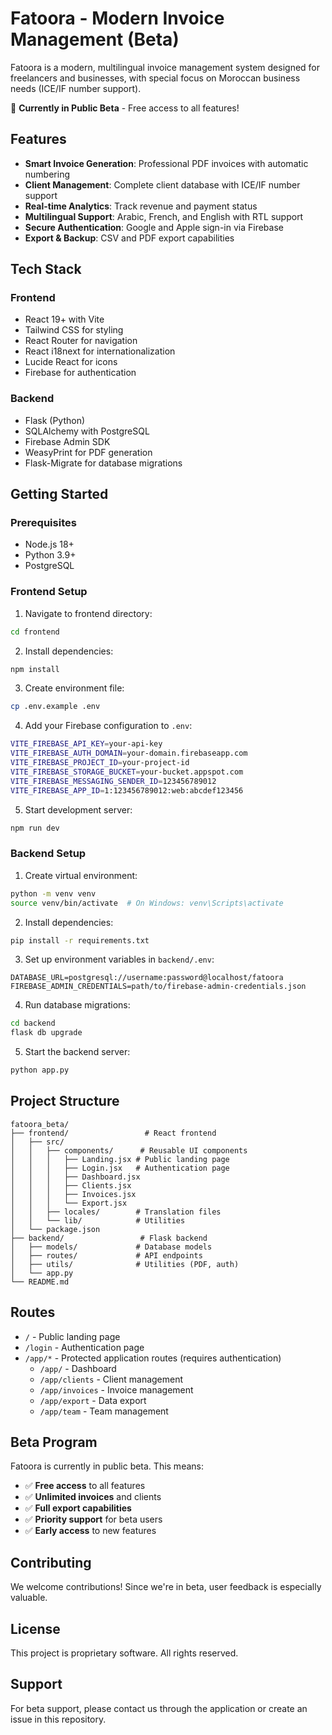 # Fatoora - Modern Invoice Management (Beta)

Fatoora is a modern, multilingual invoice management system designed for freelancers and businesses, with special focus on Moroccan business needs (ICE/IF number support).

🚀 **Currently in Public Beta** - Free access to all features!

## Features

- **Smart Invoice Generation**: Professional PDF invoices with automatic numbering
- **Client Management**: Complete client database with ICE/IF number support
- **Real-time Analytics**: Track revenue and payment status
- **Multilingual Support**: Arabic, French, and English with RTL support
- **Secure Authentication**: Google and Apple sign-in via Firebase
- **Export & Backup**: CSV and PDF export capabilities

## Tech Stack

### Frontend
- React 19+ with Vite
- Tailwind CSS for styling
- React Router for navigation
- React i18next for internationalization
- Lucide React for icons
- Firebase for authentication

### Backend
- Flask (Python)
- SQLAlchemy with PostgreSQL
- Firebase Admin SDK
- WeasyPrint for PDF generation
- Flask-Migrate for database migrations

## Getting Started

### Prerequisites
- Node.js 18+
- Python 3.9+
- PostgreSQL

### Frontend Setup

1. Navigate to frontend directory:
```bash
cd frontend
```

2. Install dependencies:
```bash
npm install
```

3. Create environment file:
```bash
cp .env.example .env
```

4. Add your Firebase configuration to `.env`:
```bash
VITE_FIREBASE_API_KEY=your-api-key
VITE_FIREBASE_AUTH_DOMAIN=your-domain.firebaseapp.com
VITE_FIREBASE_PROJECT_ID=your-project-id
VITE_FIREBASE_STORAGE_BUCKET=your-bucket.appspot.com
VITE_FIREBASE_MESSAGING_SENDER_ID=123456789012
VITE_FIREBASE_APP_ID=1:123456789012:web:abcdef123456
```

5. Start development server:
```bash
npm run dev
```

### Backend Setup

1. Create virtual environment:
```bash
python -m venv venv
source venv/bin/activate  # On Windows: venv\Scripts\activate
```

2. Install dependencies:
```bash
pip install -r requirements.txt
```

3. Set up environment variables in `backend/.env`:
```
DATABASE_URL=postgresql://username:password@localhost/fatoora
FIREBASE_ADMIN_CREDENTIALS=path/to/firebase-admin-credentials.json
```

4. Run database migrations:
```bash
cd backend
flask db upgrade
```

5. Start the backend server:
```bash
python app.py
```

## Project Structure

```
fatoora_beta/
├── frontend/                 # React frontend
│   ├── src/
│   │   ├── components/      # Reusable UI components
│   │   │   ├── Landing.jsx # Public landing page
│   │   │   ├── Login.jsx   # Authentication page
│   │   │   ├── Dashboard.jsx
│   │   │   ├── Clients.jsx
│   │   │   ├── Invoices.jsx
│   │   │   └── Export.jsx
│   │   ├── locales/        # Translation files
│   │   └── lib/            # Utilities
│   └── package.json
├── backend/                 # Flask backend
│   ├── models/             # Database models
│   ├── routes/             # API endpoints
│   ├── utils/              # Utilities (PDF, auth)
│   └── app.py
└── README.md
```

## Routes

- `/` - Public landing page
- `/login` - Authentication page
- `/app/*` - Protected application routes (requires authentication)
  - `/app/` - Dashboard
  - `/app/clients` - Client management
  - `/app/invoices` - Invoice management
  - `/app/export` - Data export
  - `/app/team` - Team management

## Beta Program

Fatoora is currently in public beta. This means:

- ✅ **Free access** to all features
- ✅ **Unlimited invoices** and clients
- ✅ **Full export capabilities**
- ✅ **Priority support** for beta users
- ✅ **Early access** to new features

## Contributing

We welcome contributions! Since we're in beta, user feedback is especially valuable.

## License

This project is proprietary software. All rights reserved.

## Support

For beta support, please contact us through the application or create an issue in this repository. 